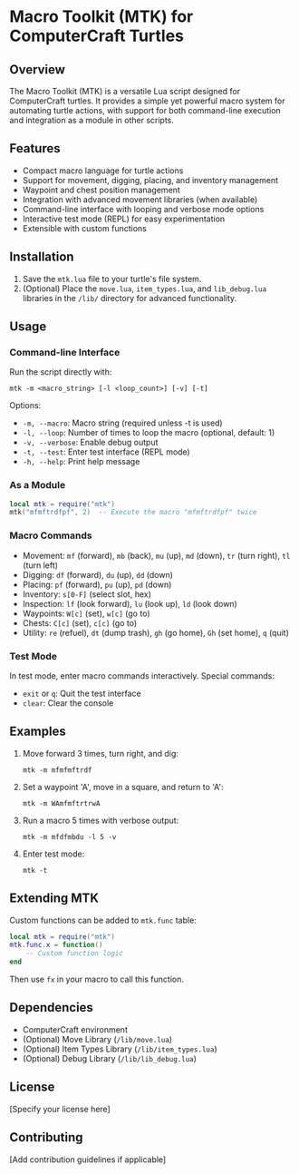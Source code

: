 # Macro Toolkit (MTK) for ComputerCraft Turtles

## Overview

The Macro Toolkit (MTK) is a versatile Lua script designed for ComputerCraft turtles. It provides a simple yet powerful macro system for automating turtle actions, with support for both command-line execution and integration as a module in other scripts.

## Features

- Compact macro language for turtle actions
- Support for movement, digging, placing, and inventory management
- Waypoint and chest position management
- Integration with advanced movement libraries (when available)
- Command-line interface with looping and verbose mode options
- Interactive test mode (REPL) for easy experimentation
- Extensible with custom functions

## Installation

1. Save the `mtk.lua` file to your turtle's file system.
2. (Optional) Place the `move.lua`, `item_types.lua`, and `lib_debug.lua` libraries in the `/lib/` directory for advanced functionality.

## Usage

### Command-line Interface

Run the script directly with:

```
mtk -m <macro_string> [-l <loop_count>] [-v] [-t]
```

Options:
- `-m, --macro`: Macro string (required unless -t is used)
- `-l, --loop`: Number of times to loop the macro (optional, default: 1)
- `-v, --verbose`: Enable debug output
- `-t, --test`: Enter test interface (REPL mode)
- `-h, --help`: Print help message

### As a Module

```lua
local mtk = require("mtk")
mtk("mfmftrdfpf", 2)  -- Execute the macro "mfmftrdfpf" twice
```

### Macro Commands

- Movement: `mf` (forward), `mb` (back), `mu` (up), `md` (down), `tr` (turn right), `tl` (turn left)
- Digging: `df` (forward), `du` (up), `dd` (down)
- Placing: `pf` (forward), `pu` (up), `pd` (down)
- Inventory: `s[0-F]` (select slot, hex)
- Inspection: `lf` (look forward), `lu` (look up), `ld` (look down)
- Waypoints: `W[c]` (set), `w[c]` (go to)
- Chests: `C[c]` (set), `c[c]` (go to)
- Utility: `re` (refuel), `dt` (dump trash), `gh` (go home), `Gh` (set home), `q` (quit)

### Test Mode

In test mode, enter macro commands interactively. Special commands:
- `exit` or `q`: Quit the test interface
- `clear`: Clear the console

## Examples

1. Move forward 3 times, turn right, and dig:
   ```
   mtk -m mfmfmftrdf
   ```

2. Set a waypoint 'A', move in a square, and return to 'A':
   ```
   mtk -m WAmfmftrtrwA
   ```

3. Run a macro 5 times with verbose output:
   ```
   mtk -m mfdfmbdu -l 5 -v
   ```

4. Enter test mode:
   ```
   mtk -t
   ```

## Extending MTK

Custom functions can be added to `mtk.func` table:

```lua
local mtk = require("mtk")
mtk.func.x = function() 
    -- Custom function logic
end
```

Then use `fx` in your macro to call this function.

## Dependencies

- ComputerCraft environment
- (Optional) Move Library (`/lib/move.lua`)
- (Optional) Item Types Library (`/lib/item_types.lua`)
- (Optional) Debug Library (`/lib/lib_debug.lua`)

## License

[Specify your license here]

## Contributing

[Add contribution guidelines if applicable]